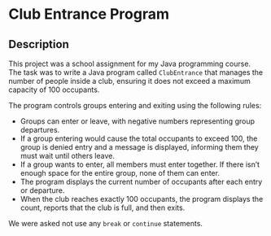 # Club Entrance Program

## Description
This project was a school assignment for my Java programming course. The task was to write a Java program called `ClubEntrance` that manages the number of people inside a club, ensuring it does not exceed a maximum capacity of 100 occupants.

The program controls groups entering and exiting using the following rules:
- Groups can enter or leave, with negative numbers representing group departures.
- If a group entering would cause the total occupants to exceed 100, the group is denied entry and a message is displayed, informing them they must wait until others leave.
- If a group wants to enter, all members must enter together. If there isn’t enough space for the entire group, none of them can enter.
- The program displays the current number of occupants after each entry or departure.
- When the club reaches exactly 100 occupants, the program displays the count, reports that the club is full, and then exits.

We were asked not use any `break` or `continue` statements.